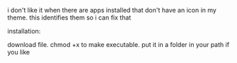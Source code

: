 i don't like it when there are apps installed that don't have an icon in my theme. this identifies them so i can fix that

installation:

download file. chmod +x to make executable. put it in a folder in your path if you like
